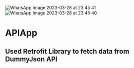 ![WhatsApp Image 2023-03-28 at 23 45 41](https://user-images.githubusercontent.com/75328768/228331799-8f7e7d34-da58-41b8-9bf5-5b6c550fa5a9.jpeg)
![WhatsApp Image 2023-03-28 at 23 45 40](https://user-images.githubusercontent.com/75328768/228331951-01bc2b6c-3eab-47c3-83b1-aa8a47ef7c23.jpeg)



# APIApp
## Used Retrofit Library to fetch data from DummyJson API
